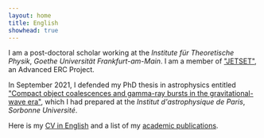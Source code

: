 ```yaml
---
layout: home
title: English
showhead: true
---
```



I am a post-doctoral scholar working at the *Institute für Theoretische Physik*, *Goethe Universität Frankfurt-am-Main*. I am a member of ["JETSET"](https://jetset-erc.org/), an Advanced ERC Project.

In September 2021, I defended my PhD thesis in astrophysics entitled ["Compact object coalescences and gamma-ray bursts in the gravitational-wave era"](https://bandang0.github.io/rduqueonline/docs/PGRBGWE211001_archive.pdf), which I had prepared at the *Institut d'astrophysique de Paris*, *Sorbonne Université*.

Here is my [CV in English](https://bandang0.github.io/rduqueonline/docs/CV____EN.pdf) and a list of my [academic publications](https://ui.adsabs.harvard.edu/public-libraries/xb2x2Cr4Q1uZ069nbnda6g).
